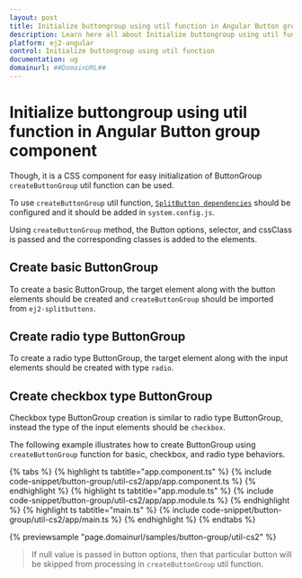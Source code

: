 ```yaml
---
layout: post
title: Initialize buttongroup using util function in Angular Button group component | Syncfusion
description: Learn here all about Initialize buttongroup using util function in Syncfusion Angular Button group component of Syncfusion Essential JS 2 and more.
platform: ej2-angular
control: Initialize buttongroup using util function 
documentation: ug
domainurl: ##DomainURL##
---
```


# Initialize buttongroup using util function in Angular Button group component

Though, it is a CSS component for easy initialization of ButtonGroup `createButtonGroup` util function can be used.

To use `createButtonGroup` util function, [`SplitButton dependencies`](./../../split-button/getting-started#dependencies) should be configured and it should be added in `system.config.js`.

Using `createButtonGroup` method, the Button options, selector, and cssClass is passed and the corresponding classes is added to the elements.

## Create basic ButtonGroup

To create a basic ButtonGroup, the target element along with the button elements should be created and `createButtonGroup` should be imported from `ej2-splitbuttons`.

## Create radio type ButtonGroup

To create a radio type ButtonGroup, the target element along with the input elements should be created with type `radio`.

## Create checkbox type ButtonGroup

Checkbox type ButtonGroup creation is similar to radio type ButtonGroup, instead the type of the input elements should be `checkbox`.

The following example illustrates how to create ButtonGroup using `createButtonGroup` function for basic, checkbox, and radio
type behaviors.

{% tabs %}
{% highlight ts tabtitle="app.component.ts" %}
{% include code-snippet/button-group/util-cs2/app/app.component.ts %}
{% endhighlight %}
{% highlight ts tabtitle="app.module.ts" %}
{% include code-snippet/button-group/util-cs2/app/app.module.ts %}
{% endhighlight %}
{% highlight ts tabtitle="main.ts" %}
{% include code-snippet/button-group/util-cs2/app/main.ts %}
{% endhighlight %}
{% endtabs %}
  
{% previewsample "page.domainurl/samples/button-group/util-cs2" %}

> If null value is passed in button options, then that particular button will be skipped from processing in `createButtonGroup` util function.